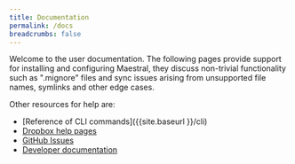 ```yaml
---
title: Documentation
permalink: /docs
breadcrumbs: false
---
```


Welcome to the user documentation. The following pages provide support for installing
and configuring Maestral, they discuss non-trivial functionality such as ".mignore"
files and sync issues arising from unsupported file names, symlinks and other edge
cases.

Other resources for help are:

* [Reference of CLI commands]({{site.baseurl }}/cli)
* [Dropbox help pages](https://help.dropbox.com)
* [GitHub Issues](https://github.com/SamSchott/maestral/issues)
* [Developer documentation](https://maestral.readthedocs.io)

